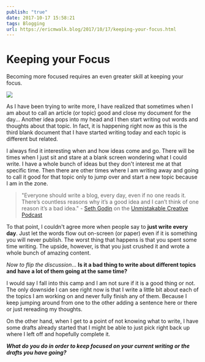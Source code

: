 ```yaml
---
publish: "true"
date: 2017-10-17 15:58:21
tags: Blogging
url: https://ericmwalk.blog/2017/10/17/keeping-your-focus.html
---
```


# Keeping your Focus

Becoming more focused requires an even greater skill at keeping your focus.

![](https://ericmwalk.blog/uploads/2022/50621cf824.jpg)

As I have been trying to write more, I have realized that sometimes when I am about to call an article (or topic) good and close my document for the day... Another idea pops into my head and I then start writing out words and thoughts about that topic. In fact, it is happening right now as this is the third blank document that I have started writing today and each topic is different but related.

I always find it interesting when and how ideas come and go. There will be times when I just sit and stare at a blank screen wondering what I could write. I have a whole bunch of ideas but they don't interest me at that specific time. Then there are other times where I am writing away and going to call it good for that topic only to jump over and start a new topic because I am in the zone.

>"Everyone should write a blog, every day, even if no one reads it. There’s countless reasons why it’s a good idea and I can’t think of one reason it’s a bad idea." - <a href="http://sethgodin.typepad.com/">Seth Godin</a> on the <a href="https://unmistakablecreative.com/what-to-do-when-it-s-your-turn-with-seth-godin">Unmistakable Creative Podcast </a>

To that point, I couldn't agree more when people say to **just write every day**. Just let the words flow out on-screen (or paper) even if it is something you will never publish. The worst thing that happens is that you spent some time writing. The upside, however, is that you just crushed it and wrote a whole bunch of amazing content.

*Now to flip the discussion*… **Is it a bad thing to write about different topics and have a lot of them going at the same time?**

I would say I fall into this camp and I am not sure if it is a good thing or not. The only downside I can see right now is that I write a little bit about each of the topics I am working on and never fully finish any of them. Because I keep jumping around from one to the other adding a sentence here or there or just rereading my thoughts.

On the other hand, when I get to a point of not knowing what to write, I have some drafts already started that I might be able to just pick right back up where I left off and hopefully complete it.

***What do you do in order to keep focused on your current writing or the drafts you have going?***
